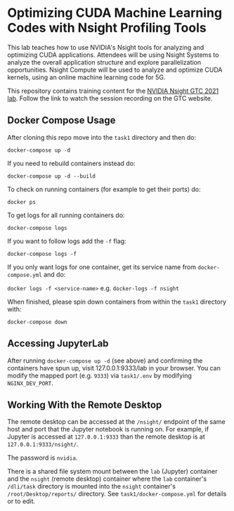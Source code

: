 # Optimizing CUDA Machine Learning Codes with Nsight Profiling Tools

This lab teaches how to use NVIDIA's Nsight tools for analyzing and optimizing CUDA applications. Attendees will be using Nsight Systems to analyze the overall application structure and explore parallelization opportunities. Nsight Compute will be used to analyze and optimize CUDA kernels, using an online machine learning code for 5G.

This repository contains training content for the [NVIDIA Nsight GTC 2021 lab](https://gtc21.event.nvidia.com/media/Optimizing%20CUDA%20Machine%20Learning%20Codes%20with%20Nsight%20Profiling%20Tools%20%5BT2503%5D/1_69ajhswh). Follow the link to watch the session recording on the GTC website.

## Docker Compose Usage

After cloning this repo move into the `task1` directory and then do:

`docker-compose up -d`

If you need to rebuild containers instead do:

`docker-compose up -d --build`

To check on running containers (for example to get their ports) do:

`docker ps`

To get logs for all running containers do:

`docker-compose logs`

If you want to follow logs add the `-f` flag:

`docker-compose logs -f`

If you only want logs for one container, get its service name from `docker-compose.yml` and do:

`docker logs -f <service-name>` e.g. `docker-logs -f nsight`

When finished, please spin down containers from within the `task1` directory with:

`docker-compose down`

## Accessing JupyterLab

After running `docker-compose up -d` (see above) and confirming the containers have spun up, visit 127.0.0.1:9333/lab in your browser. You can modify the mapped port (e.g. `9333`) via `task1/.env` by modifying `NGINX_DEV_PORT`.

## Working With the Remote Desktop

The remote desktop can be accessed at the `/nsight/` endpoint of the same host and port that the Jupyter notebook is running on. For example, if Jupyter is accessed at `127.0.0.1:9333` than the remote desktop is at `127.0.0.1:9333/nsight/`.

The password is `nvidia`.

There is a shared file system mount between the `lab` (Jupyter) container and the `nsight` (remote desktop) container where the `lab` container's `/dli/task` directory is mounted into the `nsight` container's `/root/Desktop/reports/` directory. See `task1/docker-compose.yml` for details or to edit.


